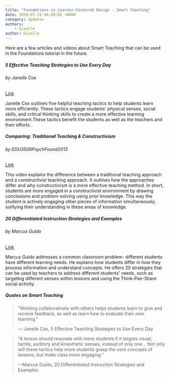 ```yaml
---
title: "Foundations in Learner-Centered Design - Smart Teaching"
date: 2019-07-12 04:20:01 +0000
category: Updates
authors: 
    - Giselle 
author: Giselle
---
```


Here are a few articles and videos about Smart Teaching that can be used in the Foundations tutorial in the future.


<div class="card-deck">
    <div class="card">
        <div class="card-body">
            <h5 class="card-title">5 Effective Teaching Strategies to Use Every Day</h5>
            <h6 class="card-subtitle mb-2 text-muted">by Janelle Cox</h6>
            <div class="text-center pt-3">
                 <a href="https://www.teachhub.com/5-effective-teaching-strategies-use-every-day" class="btn btn-primary" target="_blank">Link</a>
            </div>
            <p class="card-text">Janelle Cox outlines five helpful teaching tactics to help students learn more efficiently. These tactics engage students' physical senses, social skills, and critical thinking skills to create a more effective learning environment.These tactics benefit the students as well as the teachers and their efforts.</p>
        </div>
    </div>
    <div class="card">
        <div class="card-body">
            <h5 class="card-title">Comparing: Traditional Teaching & Constructivism</h5>
            <h6 class="card-subtitle mb-2 text-muted">by EDU3506PsychFound2013</h6>
            <div class="text-center pt-3">
                 <a href="https://www.youtube.com/watch?v=OuOXkM28llc" class="btn btn-primary" target="_blank">Link</a>
            </div>
            <p class="card-text">This video explains the difference between a traditional teaching approach and a constructivist teaching approach. It outlines how the approaches differ and why constructivism is a more effective teaching method. In short, students are more engaged in a constructivist environment by drawing conclusions and problem-solving using prior knowledge. This way the student is actively engaging other pieces of information simultaneously, solifying their understanding in these areas of knowledge.</p>
        </div>
    </div>
</div>

<div class="card-deck mt-2">
    <div class="card">
        <div class="card-body">
            <h5 class="card-title">20 Differentiated Instruction Strategies and Examples</h5>
            <h6 class="card-subtitle mb-2 text-muted">by Marcus Guido</h6>
            <div class="text-center pt-3">
                 <a href="https://www.prodigygame.com/blog/differentiated-instruction-strategies-examples-download/" class="btn btn-primary" target="_blank">Link</a>
            </div>
            <p class="card-text">Marcus Guido addresses a common classroom problem- different students have different learning needs. He explains how students differ in how they process information and understand concepts. He offers 20 strategies that can be used by teachers to address different students' needs, such as targeting different senses within lessons and using the Think-Pair-Share social activity.</p>
        </div>
    </div>
</div>

<div class="card-deck mt-2">
    <div class="card">
        <div class="card-body">
            <h5 class="card-title">Quotes on Smart Teaching</h5>
            <p class="card-text"> 
                <blockquote>"Working collaboratively with others helps students learn to give and receive feedback, as well as learn how to evaluate their own learning."<p>— Janelle Cox, 5 Effective Teaching Strategies to Use Every Day</p></blockquote>
            </p>
            <p class="card-text"> 
                <blockquote>"A lesson should resonate with more students if it targets visual, tactile, auditory and kinesthetic senses, instead of only one... Not only will these tactics help more students grasp the core concepts of lessons, but make class more engaging."<p>—Marcus Guido, 20 Differentiated Instruction Strategies and Examples</p></blockquote>
            </p>
        </div>
    </div>
</div>
